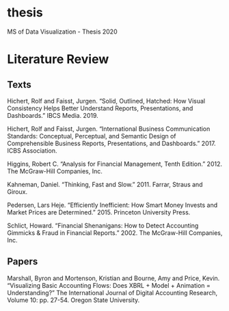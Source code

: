 # thesis
MS of Data Visualization - Thesis 2020

# Literature Review

## Texts

Hichert, Rolf and Faisst, Jurgen. “Solid, Outlined, Hatched: How Visual Consistency Helps Better Understand Reports, Presentations, and Dashboards.” IBCS Media. 2019.

Hichert, Rolf and Faisst, Jurgen. “International Business Communication Standards: Conceptual, Perceptual, and Semantic Design of Comprehensible Business Reports, Presentations, and Dashboards.” 2017. ICBS Association. 

Higgins, Robert C. “Analysis for Financial Management, Tenth Edition.” 2012. The McGraw-Hill Companies, Inc. 

Kahneman, Daniel. “Thinking, Fast and Slow.” 2011. Farrar, Straus and Giroux. 

Pedersen, Lars Heje. “Efficiently Inefficient: How Smart Money Invests and Market Prices are Determined.” 2015. Princeton University Press. 

Schlict, Howard. “Financial Shenanigans: How to Detect Accounting Gimmicks & Fraud in Financial Reports.” 2002. The McGraw-Hill Companies, Inc. 

## Papers

Marshall, Byron and Mortenson, Kristian and Bourne, Amy and Price, Kevin. “Visualizing Basic Accounting Flows: Does XBRL + Model + Animation = Understanding?” The International Journal of Digital Accounting Research, Volume 10: pp. 27-54. Oregon State University. 
